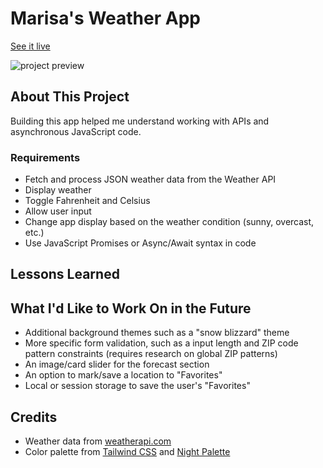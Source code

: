 # Marisa's Weather App
[See it live](https://mrzamin.github.io/weather-app/)

![project preview](https://github.com/mrzamin/weather-app/assets/142754418/2040cbc9-a843-4457-80dd-4fcc00e9d6c9)

## About This Project
Building this app helped me understand working with APIs and asynchronous JavaScript code.

### Requirements
- Fetch and process JSON weather data from the Weather API
- Display weather 
- Toggle Fahrenheit and Celsius 
- Allow user input
- Change app display based on the weather condition (sunny, overcast, etc.)
- Use JavaScript Promises or Async/Await syntax in code

## Lessons Learned

## What I'd Like to Work On in the Future
- Additional background themes such as a "snow blizzard" theme
- More specific form validation, such as a input length and ZIP code pattern constraints (requires research on global ZIP patterns)
- An image/card slider for the forecast section
- An option to mark/save a location to "Favorites"
- Local or session storage to save the user's "Favorites" 

## Credits
- Weather data from [weatherapi.com](https://www.weatherapi.com/)
- Color palette from [Tailwind CSS](https://tailwindcss.com/) and [Night Palette](https://nightpalette.com/)


